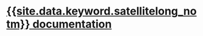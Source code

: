 

# [{{site.data.keyword.satellitelong_notm}} documentation](https://cloud.ibm.com/docs/satellite)

